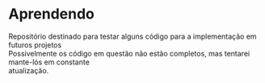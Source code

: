 # Aprendendo

Repositório destinado para testar alguns código para a implementação em futuros projetos\
Possivelmente os código em questão não estão completos, mas tentarei mante-lós em constante\
atualização.
